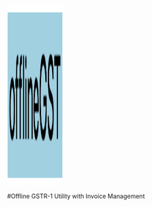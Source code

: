 <img src='/images/logo.png' height=419px width=130px>

#Offline GSTR-1 Utility with Invoice Management
